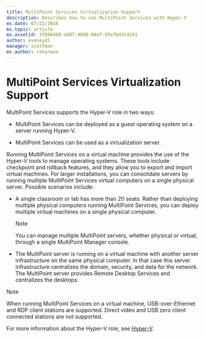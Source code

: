 ```yaml
---
title: MultiPoint Services Virtualization Support
description: Describes how to use MultiPoint Services with Hyper-V
ms.date: 07/22/2016
ms.topic: article
ms.assetid: 3f0864b8-a087-4890-94ef-05efbd3c4241
author: evaseydl
manager: scottman
ms.author: roharwoo
---
```

# MultiPoint Services Virtualization Support
MultiPoint Services supports the Hyper-V role in two ways:

-   MultiPoint Services can be deployed as a guest operating system on a server running Hyper-V.

-   MultiPoint Services can be used as a virtualization server.

Running MultiPoint Services on a virtual machine provides the use of the Hyper-V tools to manage operating systems. These tools include checkpoint and rollback features, and they allow you to export and import virtual machines. For larger installations, you can consolidate servers by running multiple MultiPoint Services virtual computers on a single physical server. Possible scenarios include:

-   A single classroom or lab has more than 20 seats. Rather than deploying multiple physical computers running MultiPoint Services, you can deploy multiple virtual machines on a single physical computer.

    > [!NOTE]
    > You can manage multiple MultiPoint servers, whether physical or virtual, through a single MultiPoint Manager console.

-   The MultiPoint server is running on a virtual machine with another server infrastructure on the same physical computer. In that case this server infrastructure centralizes the domain, security, and data for the network. The MultiPoint server provides Remote Desktop Services and centralizes the desktops.

> [!NOTE]
> When running MultiPoint Services on a virtual machine, USB-over-Ethernet and RDP client stations are supported. Direct video and USB zero client connected stations are not supported.

For more information about the Hyper-V role, see [Hyper-V](../../virtualization/hyper-v/hyper-v-on-windows-server.md).

